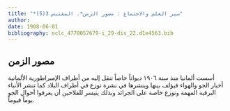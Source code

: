 ```yaml
---
title: "*سير العلم والاجتماع : مصور الزمن*. المقتبس 3(5)"
author: 
date: 1908-06-01
bibliography: oclc_4770057679-i_29-div_22.d1e4563.bib
---
```




##  مصور الزمن 


 أسست ألمانيا منذ سنة  ١٩٠٦  ديواناً خاصاً تنقل إليه من أطراف الإمبراطورية الألمانية أخبار الجو والهواء فيؤلف بينها وينشرها في نشرة توزع في أطراف البلاد كما تنشر الأنباء البرقية المهمة وتوزع خاصة على الجرائد وبذلك يتيسر للفلاحين أن يعرفوا أحوال الجو يوماً فيوماً. 
